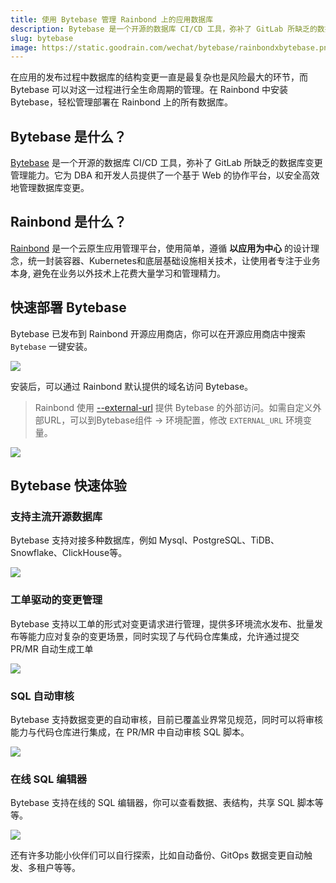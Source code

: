 ```yaml
---
title: 使用 Bytebase 管理 Rainbond 上的应用数据库
description: Bytebase 是一个开源的数据库 CI/CD 工具，弥补了 GitLab 所缺乏的数据库变更管理能力。它为 DBA 和开发人员提供了一个基于 Web 的协作平台，以安全高效地管理数据库变更。
slug: bytebase
image: https://static.goodrain.com/wechat/bytebase/rainbondxbytebase.png
---
```


在应用的发布过程中数据库的结构变更一直是最复杂也是风险最大的环节，而 Bytebase 可以对这一过程进行全生命周期的管理。在 Rainbond 中安装 Bytebase，轻松管理部署在 Rainbond 上的所有数据库。

## Bytebase 是什么？

[Bytebase](https://www.bytebase.com/) 是一个开源的数据库 CI/CD 工具，弥补了 GitLab 所缺乏的数据库变更管理能力。它为 DBA 和开发人员提供了一个基于 Web 的协作平台，以安全高效地管理数据库变更。

## Rainbond 是什么？

[Rainbond](https://www.rainbond.com) 是一个云原生应用管理平台，使用简单，遵循 **以应用为中心** 的设计理念，统一封装容器、Kubernetes和底层基础设施相关技术，让使用者专注于业务本身, 避免在业务以外技术上花费大量学习和管理精力。

## 快速部署 Bytebase

Bytebase 已发布到 Rainbond 开源应用商店，你可以在开源应用商店中搜索 `Bytebase` 一键安装。

![](https://static.goodrain.com/wechat/bytebase/1.png)

安装后，可以通过 Rainbond 默认提供的域名访问 Bytebase。

> Rainbond 使用 [--external-url](https://bytebase.com/docs/get-started/install/external-url) 提供 Bytebase 的外部访问。如需自定义外部URL，可以到Bytebase组件 -> 环境配置，修改 `EXTERNAL_URL` 环境变量。

![](https://static.goodrain.com/wechat/bytebase/2.png)

## Bytebase 快速体验

### 支持主流开源数据库

Bytebase 支持对接多种数据库，例如 Mysql、PostgreSQL、TiDB、Snowflake、ClickHouse等。

![](https://static.goodrain.com/wechat/bytebase/3.png)

### 工单驱动的变更管理

Bytebase 支持以工单的形式对变更请求进行管理，提供多环境流水发布、批量发布等能力应对复杂的变更场景，同时实现了与代码仓库集成，允许通过提交 PR/MR 自动生成工单

![](https://static.goodrain.com/wechat/bytebase/4.png)

### SQL 自动审核

Bytebase 支持数据变更的自动审核，目前已覆盖业界常见规范，同时可以将审核能力与代码仓库进行集成，在 PR/MR 中自动审核 SQL 脚本。

![](https://static.goodrain.com/wechat/bytebase/5.png)

### 在线 SQL 编辑器

Bytebase 支持在线的 SQL 编辑器，你可以查看数据、表结构，共享 SQL 脚本等等。

![](https://static.goodrain.com/wechat/bytebase/6.png)

还有许多功能小伙伴们可以自行探索，比如自动备份、GitOps 数据变更自动触发、多租户等等。

